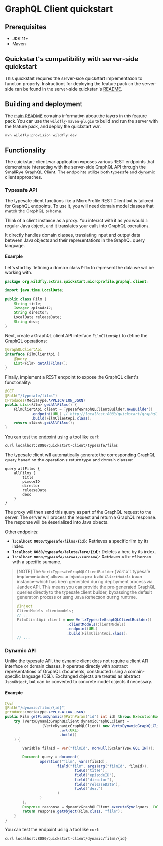 # GraphQL Client quickstart 

## Prerequisites
- JDK 11+
- Maven

## Quickstart's compatibility with server-side quickstart
This quickstart requires the server-side quickstart implementation to function properly.  Instructions for deploying the feature pack on the server-side can be found in the server-side quickstart's [README](../quickstart/README.md).


## Building and deployment

The [main README](../README.md) contains information about the layers in this feature pack. You can use the `wildfly-maven-plugin` to build and run the server with the feature pack, and deploy the quickstart war.

```
mvn wildfly:provision wildfly:dev
```


## Functionality
The quickstart-client.war application exposes various REST endpoints that demonstrate interacting with the server-side GraphQL API through the SmallRye GraphQL Client.
The endpoints utilize both typesafe and dynamic client approaches.
### Typesafe API

The typesafe client functions like a MicroProfile REST Client but is tailored for GraphQL endpoints. To use it, you will need domain model classes that match the GraphQL schema.

Think of a client instance as a proxy. You interact with it as you would a regular Java object, and it translates your calls into GraphQL operations.

It directly handles domain classes, translating input and output data between Java objects and their representations in the GraphQL query language.
#### Example

Let's start by defining a domain class `Film` to represent the data we will be working with.
```java
package org.wildfly.extras.quickstart.microprofile.graphql.client;

import java.time.LocalDate;

public class Film {
    String title;
    Integer episodeID;
    String director;
    LocalDate releaseDate;
    String desc;
}
```
Next, create a GraphQL client API interface `FilmClientApi` to define the GraphQL operations:
```java
@GraphQLClientApi
interface FilmClientApi {
    @Query
    List<Film> getAllFilms();
}
```

Finally, implement a REST endpoint to expose the GraphQL client's functionality:
```java
@GET
@Path("/typesafe/films")
@Produces(MediaType.APPLICATION_JSON)
public List<Film> getAllFilms() {
    FilmClientApi client = TypesafeGraphQLClientBuilder.newBuilder()
            .endpoint(URL) // http://localhost:8080/quickstart/graphql
            .build(FilmClientApi.class);
    return client.getAllFilms();
}
```
You can test the endpoint using a tool like `curl`:
```
curl localhost:8080/quickstart-client/typesafe/films
```
The typesafe client will automatically generate the corresponding GraphQL query based on the operation's return type and domain classes:
```
query allFilms {
    allFilms {
        title
        pisodeID
        director
        releaseDate
        desc
    } 
}
```
The proxy will then send this query as part of the GraphQL request to the server. The server will process the request and return a GraphQL response.
The response will be deserialized into Java objects.

Other endpoints:
- **`localhost:8080/typesafe/films/{id}`:** Retrieves a specific film by its index.
- **`localhost:8080/typesafe/delete/hero/{id}`:** Deletes a hero by its index.
- **`localhost:8080/typesafe/heroes/{surname}`:** Retrieves a list of heroes with a specific surname.

> [NOTE]
> The `VertxTypesafeGraphQLClientBuilder` (*Vert.x*'s typesafe implementation) allows to inject a pre-build `ClientModels` bean instance–which has been generated during deployment process via Jandex API.
> This means you can provide the pre-generated GraphQL queries directly to the typesafe client builder, bypassing the default generation process of using Java Reflection during runtime.
> ```java
> @Inject
> ClientModels clientmodels;
> // ...
> FilmClientApi client = new VertxTypesafeGraphQLClientBuilder()
>                        .clientModels(clientModels)
>                        .endpoint(URL)
>                        .build(FilmClientApi.class);
> // ...
>```

### Dynamic API
Unlike the typesafe API, the dynamic client does not require a client API interface or domain classes. It operates directly with abstract representations of GraphQL documents, constructed using a domain-specific language (DSL).
Exchanged objects are treated as abstract `JsonObject`, but can be converted to concrete model objects if necessary.
#### Example
```java
@GET
@Path("/dynamic/films/{id}")
@Produces(MediaType.APPLICATION_JSON)
public Film getFilmDynamic(@PathParam("id") int id) throws ExecutionException, InterruptedException {
    try (VertxDynamicGraphQLClient dynamicGraphQLClient =
                 (VertxDynamicGraphQLClient) new VertxDynamicGraphQLClientBuilder()
                         .url(URL)
                         .build()
    ) {

        Variable filmId = var("filmId", nonNull(ScalarType.GQL_INT));

        Document query = document(
                operation("film", vars(filmId),
                        field("film", args(arg("filmId", filmId)),
                                field("title"),
                                field("episodeID"),
                                field("director"),
                                field("releaseDate"),
                                field("desc")
                        )
                )
        );
        Response response = dynamicGraphQLClient.executeSync(query, Collections.singletonMap("filmId", id));
        return response.getObject(Film.class, "film");
    }
}
```
You can test the endpoint using a tool like `curl`:
```
curl localhost:8080/quickstart-client/dynamic/films/{id}
```




